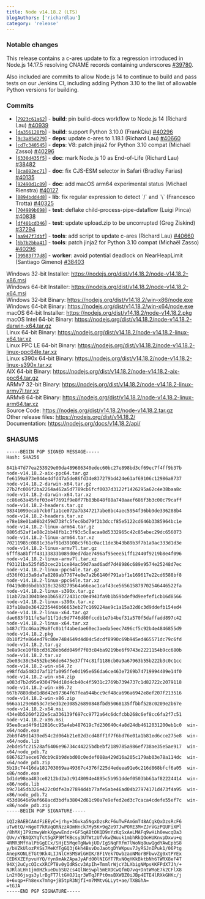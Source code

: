 ```yaml
---
title: Node v14.18.2 (LTS)
blogAuthors: ['richardlau']
category: 'release'
---
```


### Notable changes

This release contains a c-ares update to fix a regression introduced in
Node.js 14.17.5 resolving CNAME records containing underscores
[#39780](https://github.com/nodejs/node/issues/39780).

Also included are commits to allow Node.js 14 to continue to build and
pass tests on our Jenkins CI, including adding Python 3.10 to the list
of allowable Python versions for building.

### Commits

* \[[`7923c61a62`](https://github.com/nodejs/node/commit/7923c61a62)] - **build**: pin build-docs workflow to Node.js 14 (Richard Lau) [#40939](https://github.com/nodejs/node/pull/40939)
* \[[`da356128fb`](https://github.com/nodejs/node/commit/da356128fb)] - **build**: support Python 3.10.0 (FrankQiu) [#40296](https://github.com/nodejs/node/pull/40296)
* \[[`9c3a85d279`](https://github.com/nodejs/node/commit/9c3a85d279)] - **deps**: update c-ares to 1.18.1 (Richard Lau) [#40660](https://github.com/nodejs/node/pull/40660)
* \[[`cd7c340545`](https://github.com/nodejs/node/commit/cd7c340545)] - **deps**: V8: patch jinja2 for Python 3.10 compat (Michaël Zasso) [#40296](https://github.com/nodejs/node/pull/40296)
* \[[`6330d435f5`](https://github.com/nodejs/node/commit/6330d435f5)] - **doc**: mark Node.js 10 as End-of-Life (Richard Lau) [#38482](https://github.com/nodejs/node/pull/38482)
* \[[`8ca082ec71`](https://github.com/nodejs/node/commit/8ca082ec71)] - **doc**: fix CJS-ESM selector in Safari (Bradley Farias) [#40135](https://github.com/nodejs/node/pull/40135)
* \[[`92490d1c89`](https://github.com/nodejs/node/commit/92490d1c89)] - **doc**: add macOS arm64 experimental status (Michael Rienstra) [#40127](https://github.com/nodejs/node/pull/40127)
* \[[`8894bdd4d8`](https://github.com/nodejs/node/commit/8894bdd4d8)] - **lib**: fix regular expression to detect \`/\` and \`\\\` (Francesco Trotta) [#40325](https://github.com/nodejs/node/pull/40325)
* \[[`704989b698`](https://github.com/nodejs/node/commit/704989b698)] - **test**: deflake child-process-pipe-dataflow (Luigi Pinca) [#40838](https://github.com/nodejs/node/pull/40838)
* \[[`df401cd346`](https://github.com/nodejs/node/commit/df401cd346)] - **test**: update upload.zip to be uncorrupted (Greg Ziskind) [#37294](https://github.com/nodejs/node/pull/37294)
* \[[`aa947f7dbf`](https://github.com/nodejs/node/commit/aa947f7dbf)] - **tools**: add script to update c-ares (Richard Lau) [#40660](https://github.com/nodejs/node/pull/40660)
* \[[`6b7b2bba41`](https://github.com/nodejs/node/commit/6b7b2bba41)] - **tools**: patch jinja2 for Python 3.10 compat (Michaël Zasso) [#40296](https://github.com/nodejs/node/pull/40296)
* \[[`39583f77d8`](https://github.com/nodejs/node/commit/39583f77d8)] - **worker**: avoid potential deadlock on NearHeapLimit (Santiago Gimeno) [#38403](https://github.com/nodejs/node/pull/38403)

Windows 32-bit Installer: https://nodejs.org/dist/v14.18.2/node-v14.18.2-x86.msi<br>
Windows 64-bit Installer: https://nodejs.org/dist/v14.18.2/node-v14.18.2-x64.msi<br>
Windows 32-bit Binary: https://nodejs.org/dist/v14.18.2/win-x86/node.exe<br>
Windows 64-bit Binary: https://nodejs.org/dist/v14.18.2/win-x64/node.exe<br>
macOS 64-bit Installer: https://nodejs.org/dist/v14.18.2/node-v14.18.2.pkg<br>
macOS Intel 64-bit Binary: https://nodejs.org/dist/v14.18.2/node-v14.18.2-darwin-x64.tar.gz<br>
Linux 64-bit Binary: https://nodejs.org/dist/v14.18.2/node-v14.18.2-linux-x64.tar.xz<br>
Linux PPC LE 64-bit Binary: https://nodejs.org/dist/v14.18.2/node-v14.18.2-linux-ppc64le.tar.xz<br>
Linux s390x 64-bit Binary: https://nodejs.org/dist/v14.18.2/node-v14.18.2-linux-s390x.tar.xz<br>
AIX 64-bit Binary: https://nodejs.org/dist/v14.18.2/node-v14.18.2-aix-ppc64.tar.gz<br>
ARMv7 32-bit Binary: https://nodejs.org/dist/v14.18.2/node-v14.18.2-linux-armv7l.tar.xz<br>
ARMv8 64-bit Binary: https://nodejs.org/dist/v14.18.2/node-v14.18.2-linux-arm64.tar.xz<br>
Source Code: https://nodejs.org/dist/v14.18.2/node-v14.18.2.tar.gz<br>
Other release files: https://nodejs.org/dist/v14.18.2/<br>
Documentation: https://nodejs.org/docs/v14.18.2/api/

### SHASUMS

```
-----BEGIN PGP SIGNED MESSAGE-----
Hash: SHA256

841b47d77ea253929e00da489686340edec60bc27e898bd3cf69ec7f4ff9b37b  node-v14.18.2-aix-ppc64.tar.gz
fe6159a973e044e4dfd47a5de86fd34e837279bd424e61af69106c12986a8737  node-v14.18.2-darwin-x64.tar.gz
27b2fc006f2ba2264a462a5d7789cb6fcf0037d3122f1426295a62c4e38baa8c  node-v14.18.2-darwin-x64.tar.xz
cc86e63a45fef03e4f7691f9e8f77b83b848f88a740aaef686f3b3c00c79caff  node-v14.18.2-headers.tar.gz
98341099ecab7cb0f1a1ce072a7b347217abe8bc4aec5954f36bb9de336288b4  node-v14.18.2-headers.tar.xz
e78e18e01a08b2459d738fc5fec6bd79f2b3dccf85e5122cd646b3385964bc1e  node-v14.18.2-linux-arm64.tar.gz
0805d52af1e08c2bb48fb1c3f93c5c8acaa8d5332965c42c85ebec29dc656073  node-v14.18.2-linux-arm64.tar.xz
70211985c0881c36af91d39108c5f61c0ac11de3b43b89b3f7b1a9ac333d1d3e  node-v14.18.2-linux-armv7l.tar.gz
6fff8a8bf7f43133833b089d0ed7dae7496af95eee51ff12440f9219b8e4f096  node-v14.18.2-linux-armv7l.tar.xz
f93121ba525f853cec2b1ce84ac59d7aad6adf7d48986c689e9574e25248d7ec  node-v14.18.2-linux-ppc64le.tar.gz
d536f01d3a9da7a8289ab77674e8e7a2b6140f791abf1e169617e22cd6588bf8  node-v14.18.2-linux-ppc64le.tar.xz
f0419d0d6bdbb318c3268279564a66eac1caf43ce565615879702546446522fa  node-v14.18.2-linux-s390x.tar.gz
11ab72a3304b8ea1b658272431cc0e4943fa9b1b59bdef9d9eefef1cb16d8566  node-v14.18.2-linux-s390x.tar.xz
83fa18a0e3642235446b66653eb27c169224ae9c1a15a32d6c3d9ddefb154ed4  node-v14.18.2-linux-x64.tar.gz
dae683f911fe5af11f1dc9d7746d80fccdb1e7b4bef31a570f5daffadd897c42  node-v14.18.2-linux-x64.tar.xz
b487c73c46aa29a8fc0b1f4abedae60ec3aeda5eec7496cf5c92b4e4846855d9  node-v14.18.2.pkg
0b10f2fe864ed79c80e7484649d4d04c5dcdf8990c69b945ed465571dc79c6fd  node-v14.18.2.tar.gz
3e8a9ce10f8bcd3628eb6dd049f7f03c84ba9219be6f9743e2221154b9cc680b  node-v14.18.2.tar.xz
2be03c38c54552be56de6475e37f74c81f1186cb0a9a67963b55b222b3c0c1cc  node-v14.18.2-win-x64.7z
e98ffda5483d7af12fa095ffe0d195e656da6ce463e7269b74719994409e14f0  node-v14.18.2-win-x64.zip
a083d7b2d95e9304794d18d4cb40c4f5931c2769b7394737c1d82722c2079118  node-v14.18.2-win-x86.7z
667b7889dbd1d8d42e97364f67fea944bcc9cf48ca696a6942e8ef207f213516  node-v14.18.2-win-x86.zip
666aa129e6053c7e5e3b2e308526890848fbd95068135ffbbf528c0209e2b67e  node-v14.18.2-x64.msi
434e0b5260f222e5ca336139f697cc9772a64c6dcfcbb268c6ef8cc6fa2f7c51  node-v14.18.2-x86.msi
95ee8cad4f9d12816cc95a4eb487619c7d230640c4a8d24db4612031200eb1c0  win-x64/node.exe
2bb9f49d1439ed54c2d064b21e82d3cd48ff1f7f6bd76e01a1b81ed6cce275e8  win-x64/node.lib
2ebde5fc21528af6406e96734c44225bdbebf2189785a986ef738ae35e5ae917  win-x64/node_pdb.7z
6867627aece67dcb9c8b9debd00c0edef088a429d16a205c179ab03e78a114dc  win-x64/node_pdb.zip
5b19c74416da181703069aa49367c4376f225d4edeea91e6c216d868bfcf6a05  win-x86/node.exe
1d1de98ea483ce8212bd2a3c9148094e4895c5b951ddef0503bb61af82224414  win-x86/node.lib
b9c7145db326e422c0dfe3a27894d4b77afe5abe46ad04b27974171d473f4a95  win-x86/node_pdb.7z
453d8646e9af668acd3bdfa38042d61c90a7e9efed2ed3c7caca4cdefe55ef7c  win-x86/node_pdb.zip
-----BEGIN PGP SIGNATURE-----

iQIzBAEBCAAdFiEEyC+jrhy+3Gvka5NgxDzsRcF6uTwFAmGmT48ACgkQxDzsRcF6
uTw6tQ/+NgoT7kRVqQRNzzAOmHnck7My5K+9qZe97JwPORE3M+ZJrVGzPQUFiXPl
/8hMXjIP9zmwyWnkXgwwEndz+GF5qABtOKQD9nYzKqSxAeLMAFq9wHih0ewcqDa3
QUv/xYBAQXYqTct5gXP9MfKBcsy3UTWtzUfvkwZWuuk1mbhRkQOoHUKnvpDxwu+q
4RMR3MfYalPbGgECx/SHjE5MqeTgNwkjUD/IgSNqFRfm7lWoNq8uwQgdYAwEpbS8
y/bVZkUlozPXSs7MeKfTgGQ3j6kh4BsvDoJaotgDYWKpuv7JyRSJnIPuk1/06Ptg
AnepKONLETGt9Kk4LIJNlCHSMSWiGHIK/8F1Vek7OwbzaoNMorBFbwvZg0xtPYEx
CEDKXZEfpvuHYQ/Yyn9mAkZApaJyAFdO0lNIGfT7RvN0qHKkBktbNh6TWRX8eF4T
94Xj2uCycOIcxXRCPT8v0yIdRScv3ApIh+TmmlrWjcY3LXbigNMpsKKFPdX7Jh/+
NJRlaLHn1jm0HZkueDubSU2cs4QlNeSwpl5mEXDCwQfmQ7vq+DntWRoE7k2CFlX8
Ln2Y06jsgs3ylrBgFT7ltGHOJ1qr3WTqJFPt0msBXWBZ0iJBp4ETE4lRXkGHKc/j
8+6vqp+Fh8exx7mhg+jB5tpR3NjfI+m7MMtvGLLyt+ae/TXBGhA=
=tGJA
-----END PGP SIGNATURE-----

```
